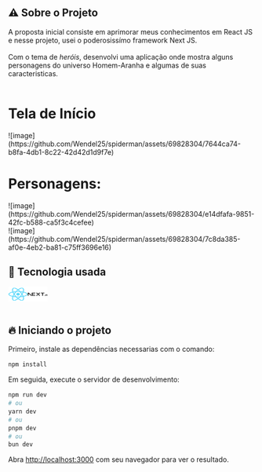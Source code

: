 ## ⚠️ Sobre o Projeto

  A proposta inicial consiste em aprimorar meus conhecimentos em React JS e nesse projeto, usei o poderosissímo framework Next JS. <br><br>
  Com o tema de <em>heróis</em>, desenvolvi uma aplicação onde mostra alguns personagens do universo Homem-Aranha e algumas de suas caracteristicas.<br><br>

  <div> 
    <h1>Tela de Início</h1>
    ![image](https://github.com/Wendel25/spiderman/assets/69828304/7644ca74-b8fa-4db1-8c22-42d42d1d9f7e)
  </div>
  
  <div> 
    <h1>Personagens: </h1>
    ![image](https://github.com/Wendel25/spiderman/assets/69828304/e14dfafa-9851-42fc-b588-ca5f3c4cefee) <br>
    ![image](https://github.com/Wendel25/spiderman/assets/69828304/7c8da385-af0e-4eb2-ba81-c75ff3696e16)
  </div>


## 🤖​ Tecnologia usada

<div style="display: flex;">
  <img height="30" width="40" src="https://raw.githubusercontent.com/devicons/devicon/master/icons/react/react-original.svg">
  <img height="30" width="40" src="https://raw.githubusercontent.com/devicons/devicon/master/icons/nextjs/nextjs-original-wordmark.svg">
</div><br>

## 🔥 Iniciando o projeto

Primeiro, instale as dependências necessarias com o comando: 

```bash
npm install
```
  
Em seguida, execute o servidor de desenvolvimento:

```bash
npm run dev
# ou
yarn dev
# ou
pnpm dev
# ou
bun dev
```

Abra [http://localhost:3000](http://localhost:3000) com seu navegador para ver o resultado.
